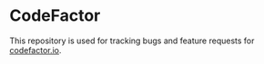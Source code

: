 CodeFactor
===========

This repository is used for tracking bugs and feature requests for 
[codefactor.io](https://www.codefactor.io/).

